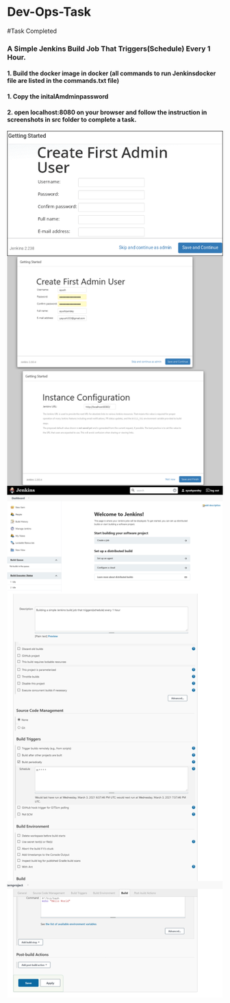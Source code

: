 # Dev-Ops-Task
#Task Completed
###  A Simple Jenkins Build Job That Triggers(Schedule) Every 1 Hour.
#### 1. Build the docker image in docker  (all commands to run Jenkinsdocker file  are listed in the commands.txt file)
#### 1. Copy the initalAmdminpassword 
#### 2. open localhost:8080 on your browser and follow the instruction in screenshots in src folder to complete a task.
<p>
<img align="left" src="src/before-1.png"/><br />

<img align="left" src="src/1.png"/><br />

<img align="left" src="src/2.png"/><br />


<img align="left" src="src/3.png"/><br />


<img align="left" src="src/4.png"/><br />
</p>




